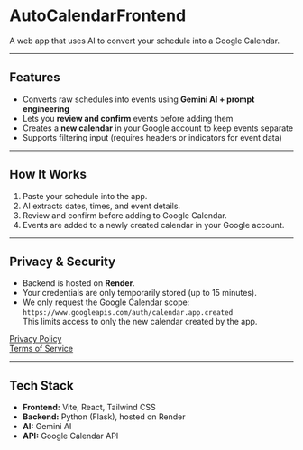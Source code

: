 # AutoCalendarFrontend  
A web app that uses AI to convert your schedule into a Google Calendar.  

---

## Features  
- Converts raw schedules into events using **Gemini AI + prompt engineering**  
- Lets you **review and confirm** events before adding them  
- Creates a **new calendar** in your Google account to keep events separate  
- Supports filtering input (requires headers or indicators for event data)  

---

## How It Works  
1. Paste your schedule into the app.  
2. AI extracts dates, times, and event details.  
3. Review and confirm before adding to Google Calendar.  
4. Events are added to a newly created calendar in your Google account.  

---

## Privacy & Security  
- Backend is hosted on **Render**.  
- Your credentials are only temporarily stored (up to 15 minutes).  
- We only request the Google Calendar scope:  
  `https://www.googleapis.com/auth/calendar.app.created`  
  This limits access to only the new calendar created by the app.  

[Privacy Policy](https://denbachieu.github.io/PrivacyPolicies/AutoCalendarPrivacyPolicy)  
[Terms of Service](https://denbachieu.github.io/PrivacyPolicies/AutoCalendarToS)  

---

## Tech Stack  
- **Frontend:** Vite, React, Tailwind CSS  
- **Backend:** Python (Flask), hosted on Render  
- **AI:** Gemini AI  
- **API:** Google Calendar API  
